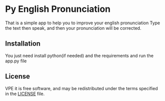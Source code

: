# Py English Pronunciation
That is a simple app to help you to improve your english pronunciation
Type the text then speak, and then your pronunciation will be corrected.

## Installation
You just need install python(if needed) and the requirements and run the app.py file 
 
## License
VPE it is free software, and may be redistributed under the terms specified in the
[LICENSE] file.

[LICENSE]: https://github.com/cristianofmc/py_english_pronunciation/blob/master/LICENSE

